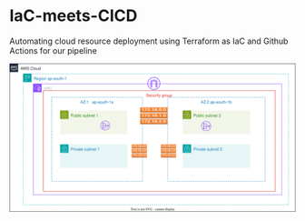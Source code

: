 # IaC-meets-CICD
Automating cloud resource deployment using Terraform as IaC and Github Actions for our pipeline 

![img](https://github.com/luffyxxsenpai/IaC-meets-CICD/blob/main/created-aws.svg)